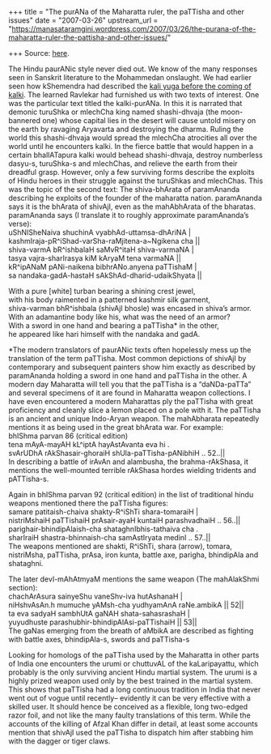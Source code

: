 +++
title = "The purANa of the Maharatta ruler, the paTTisha and other issues"
date = "2007-03-26"
upstream_url = "https://manasataramgini.wordpress.com/2007/03/26/the-purana-of-the-maharatta-ruler-the-pattisha-and-other-issues/"

+++
Source: [here](https://manasataramgini.wordpress.com/2007/03/26/the-purana-of-the-maharatta-ruler-the-pattisha-and-other-issues/).

The Hindu paurANic style never died out. We know of the many responses seen in Sanskrit literature to the Mohammedan onslaught. We had earlier seen how kShemendra had described the [kali yuga before the coming of kalki](http://manasataramgini.wordpress.com/2005/03/kshemendra-on-kalki.html). The learned Ravlekar had furnished us with two texts of interest. One was the particular text titled the kalki-purANa. In this it is narrated that demonic turuShka or mlechCha king named shashi-dhvaja (the moon-bannered one) whose capital lies in the desert will cause untold misery on the earth by ravaging Aryavarta and destroying the dharma. Ruling the world this shashi-dhvaja would spread the mlechCha atrocities all over the world until he encounters kalki. In the fierce battle that would happen in a certain bhallATapura kalki would behead shashi-dhvaja, destroy numberless dasyu-s, turuShka-s and mlechChas, and relieve the earth from their dreadful grasp. However, only a few surviving forms describe the exploits of Hindu heroes in their struggle against the turuShkas and mlechChas. This was the topic of the second text: The shiva-bhArata of paramAnanda describing he exploits of the founder of the maharatta nation. paramAnanda says it is the bhArata of shivAjI, even as the mahAbhArata of the bharatas.  
paramAnanda says (I translate it to roughly approximate paramAnanda’s verse):  
uShNISheNaiva shuchinA vyabhAd-uttamsa-dhAriNA \|  
kashmIraja-pR^iShad-varSha-raMjitena-a\~Ngikena cha \|\|  
shiva-varmA bR^ishbalaH saMvR^itaH shiva-varmaNA \|  
tasya vajra-sharIrasya kiM kAryaM tena varmaNA \|\|  
kR^ipANaM pANi-naikena bibhrANo.anyena paTTishaM \|  
sa nandaka-gadA-hastaH sAkShAd-dharid-udaikShyata \|\|

With a pure \[white\] turban bearing a shining crest jewel,  
with his body raimented in a patterned kashmir silk garment,  
shiva-varman bhR^ishbala (shivAjI bhosle) was encased in shiva’s armor.  
With an adamantine body like his, what was the need of an armor?  
With a sword in one hand and bearing a paTTisha\* in the other,  
he appeared like hari himself with the nandaka and gadA.

\*The modern translators of paurANic texts often hopelessly mess up the translation of the term paTTisha. Most common depictions of shivAjI by contemporary and subsequent painters show him exactly as described by paramAnanda holding a sword in one hand and paTTisha in the other. A modern day Maharatta will tell you that the paTTisha is a “daNDa-paTTa” and several specimens of it are found in Maharatta weapon collections. I have even encountered a modern Maharattas ply the paTTisha with great proficiency and cleanly slice a lemon placed on a pole with it. The paTTisha is an ancient and unique Indo-Aryan weapon. The mahAbharata repeatedly mentions it as being used in the great bhArata war. For example:  
bhIShma parvan 86 (critical edition)  
tena mAyA-mayAH kL^iptA hayAstAvanta eva hi .  
svArUDhA rAkShasair-ghoraiH shUla-paTTisha-pANibhiH .. 52..\|\|  
In describing a battle of irAvAn and alambusha, the brahma-rAkShasa, it mentions the well-mounted terrible rAkShasa hordes wielding tridents and pATTisha-s.

Again in bhIShma parvan 92 (critical edition) in the list of traditional hindu weapons mentioned there the paTTisha figures:  
samare patitaish-chaiva shakty-R^iShTi shara-tomaraiH \|  
nistriMshaiH paTTishaiH prAsair-ayaH kuntaiH parashvadhaiH .. 56..\|\|  
parighair-bhindipAlaish-cha shataghnIbhis-tathaiva cha .  
sharIraiH shastra-bhinnaish-cha samAstIryata medinI .. 57..\|\|  
The weapons mentioned are shakti, R^iShTi, shara (arrow), tomara, nistriMsha, paTTisha, prAsa, iron kunta, battle axe, parigha, bhindipAla and shataghni.

The later devI-mAhAtmyaM mentions the same weapon (The mahAlakShmi section):  
chachArAsura sainyeShu vaneShv-iva hutAshanaH \|  
niHshvAsAn.h mumuche yAMsh-cha yudhyamAnA raNe.ambikA \|\| 52\|\|  
ta eva sadyaH sambhUtA gaNAH shata-sahasrashaH \|  
yuyudhuste parashubhir-bhindipAlAsi-paTTishaiH \|\| 53\|\|  
The gaNas emerging from the breath of aMbikA are described as fighting with battle axes, bhindipAla-s, swords and paTTisha-s

Looking for homologs of the paTTisha used by the Maharatta in other parts of India one encounters the urumi or chuttuvAL of the kaLaripayattu, which probably is the only surviving ancient Hindu martial system. The urumi is a highly prized weapon used only by the best trained in the martial system. This shows that paTTisha had a long continuous tradition in India that never went out of vogue until recently– evidently it can be very effective with a skilled user. It should hence be conceived as a flexible, long two-edged razor foil, and not like the many faulty translations of this term. While the accounts of the killing of Afzal Khan differ in detail, at least some accounts mention that shivAjI used the paTTisha to dispatch him after stabbing him with the dagger or tiger claws.

